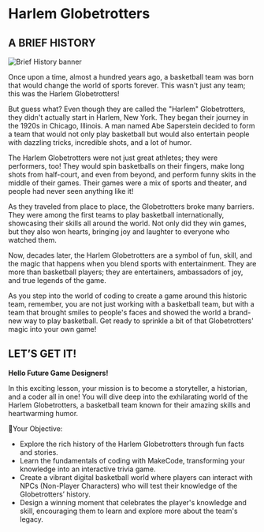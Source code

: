 # Harlem Globetrotters

## A BRIEF HISTORY

![Brief History banner](/static/skillmap/globetrotters/history-banner.png)

Once upon a time, almost a hundred years ago, a basketball team was born that would 
change the world of sports forever. This wasn't just any team; this was the Harlem
Globetrotters!

But guess what? Even though they are called the "Harlem" Globetrotters, they didn't
actually start in Harlem, New York. They began their journey in the 1920s in Chicago,
Illinois. A man named Abe Saperstein decided to form a team that would not only play
basketball but would also entertain people with dazzling tricks, incredible shots,
and a lot of humor.

The Harlem Globetrotters were not just great athletes; they were performers, too!
They would spin basketballs on their fingers, make long shots from half-court, and
even from beyond, and perform funny skits in the middle of their games. Their games
were a mix of sports and theater, and people had never seen anything like it!

As they traveled from place to place, the Globetrotters broke many barriers. They
were among the first teams to play basketball internationally, showcasing their
skills all around the world. Not only did they win games, but they also won hearts,
bringing joy and laughter to everyone who watched them.

Now, decades later, the Harlem Globetrotters are a symbol of fun, skill, and the
magic that happens when you blend sports with entertainment. They are more than
basketball players; they are entertainers, ambassadors of joy, and true legends of
the game.

As you step into the world of coding to create a game around this historic team,
remember, you are not just working with a basketball team, but with a team that
brought smiles to people's faces and showed the world a brand-new way to play
basketball. Get ready to sprinkle a bit of that Globetrotters' magic into your
own game!

## LET’S GET IT!

**Hello Future Game Designers!**

In this exciting lesson, your mission is to become a storyteller, a historian,
and a coder all in one! You will dive deep into the exhilarating world of the Harlem
Globetrotters, a basketball team known for their amazing skills and heartwarming humor.

🏀Your Objective:

* Explore the rich history of the Harlem Globetrotters through fun facts and stories.
* Learn the fundamentals of coding with MakeCode, transforming your knowledge into an interactive trivia
game.
* Create a vibrant digital basketball world where players can interact with NPCs (Non-Player Characters) who will test their knowledge of the Globetrotters’ history.
* Design a winning moment that celebrates the player's knowledge and skill, encouraging them to learn and explore more about the team's legacy.
